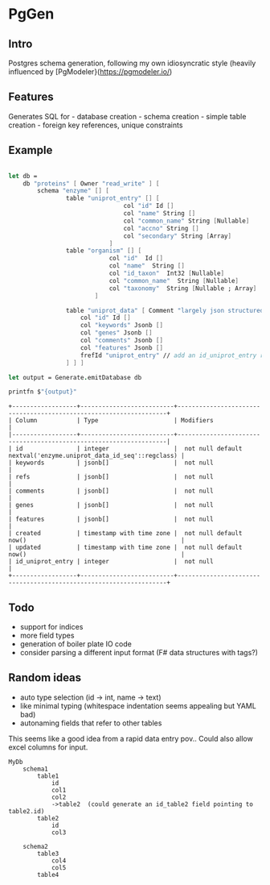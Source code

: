 # PgGen

## Intro
Postgres schema generation, following my own idiosyncratic style (heavily influenced by [PgModeler}(https://pgmodeler.io/)

## Features

Generates SQL for
    - database creation
    - schema creation
    - simple table creation
    - foreign key references, unique constraints

## Example

```FSharp

let db =
    db "proteins" [ Owner "read_write" ] [
        schema "enzyme" [] [
                table "uniprot_entry" [] [
                                col "id" Id []
                                col "name" String []
                                col "common_name" String [Nullable]
                                col "accno" String []
                                col "secondary" String [Array]
                            ]
                table "organism" [] [
                            col "id"  Id []
                            col "name"  String []
                            col "id_taxon"  Int32 [Nullable]
                            col "common_name"  String [Nullable]
                            col "taxonomy"  String [Nullable ; Array]
                        ]

                table "uniprot_data" [ Comment "largely json structured data"] [
                    col "id" Id []
                    col "keywords" Jsonb [] 
                    col "genes" Jsonb []
                    col "comments" Jsonb []
                    col "features" Jsonb []
                    frefId "uniprot_entry" // add an id_uniprot_entry reference to table proteins.uniprot_entry.id
                ] ] ]

let output = Generate.emitDatabase db

printfn $"{output}"

```

```
+------------------+--------------------------+-------------------------------------------------------------------+
| Column           | Type                     | Modifiers                                                         |
|------------------+--------------------------+-------------------------------------------------------------------|
| id               | integer                  |  not null default nextval('enzyme.uniprot_data_id_seq'::regclass) |
| keywords         | jsonb[]                  |  not null                                                         |
| refs             | jsonb[]                  |  not null                                                         |
| comments         | jsonb[]                  |  not null                                                         |
| genes            | jsonb[]                  |  not null                                                         |
| features         | jsonb[]                  |  not null                                                         |
| created          | timestamp with time zone |  not null default now()                                           |
| updated          | timestamp with time zone |  not null default now()                                           |
| id_uniprot_entry | integer                  |  not null                                                         |
+------------------+--------------------------+-------------------------------------------------------------------+
```


## Todo

- support for indices
- more field types
- generation of boiler plate IO code
- consider parsing a different input format (F# data structures with tags?)

## Random ideas
- auto type selection (id -> int,  name -> text)
- like minimal typing (whitespace indentation seems appealing but YAML bad)
- autonaming fields that refer to other tables

This seems like a good idea from a rapid data entry pov..  Could also allow excel columns for input. 
```
MyDb
    schema1
        table1
            id
            col1
            col2
            ->table2  (could generate an id_table2 field pointing to table2.id)
        table2
            id
            col3

    schema2
        table3
            col4
            col5
        table4
```
